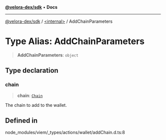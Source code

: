 [**@velora-dex/sdk**](../../README.md) • **Docs**

***

[@velora-dex/sdk](../../globals.md) / [\<internal\>](../README.md) / AddChainParameters

# Type Alias: AddChainParameters

> **AddChainParameters**: `object`

## Type declaration

### chain

> **chain**: [`Chain`](Chain.md)

The chain to add to the wallet.

## Defined in

node\_modules/viem/\_types/actions/wallet/addChain.d.ts:8
